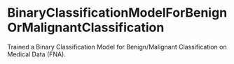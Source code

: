 # BinaryClassificationModelForBenignOrMalignantClassification
Trained a Binary Classification Model for Benign/Malignant Classification on Medical Data (FNA).
